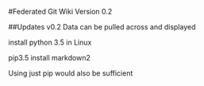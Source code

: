 #Federated Git Wiki
Version 0.2

##Updates v0.2
Data can be pulled across and displayed

install python 3.5 in Linux

pip3.5 install markdown2

Using just pip would also be sufficient